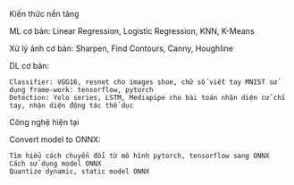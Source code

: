 Kiến thức nền tảng

  ML cơ bản: Linear Regression, Logistic Regression, KNN, K-Means
  
  Xử lý ảnh cơ bản: Sharpen, Find Contours, Canny, Houghline
  
  DL cơ bản:
  
    Classifier: VGG16, resnet cho images shoe, chữ số viết tay MNIST sử dụng frame-work: tensorflow, pytorch
    Detection: Yolo series, LSTM, Mediapipe cho bài toán nhận diện cử chỉ tay, nhận diện động tác thể dục
    
Công nghệ hiện tại

  Convert model to ONNX:
  
    Tìm hiểu cách chuyển đổi từ mô hình pytorch, tensorflow sang ONNX
    Cách sử dụng model ONNX
    Quantize dynamic, static model ONNX 
